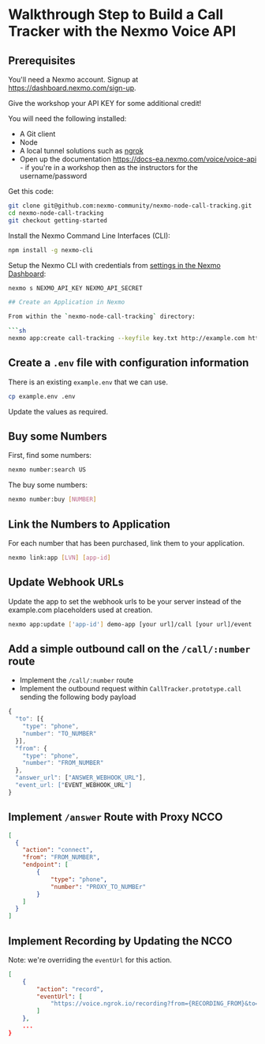 # Walkthrough Step to Build a Call Tracker with the Nexmo Voice API

## Prerequisites

You'll need a Nexmo account. Signup at <https://dashboard.nexmo.com/sign-up>.

Give the workshop your API KEY for some additional credit!

You will need the following installed:

* A Git client
* Node
* A local tunnel solutions such as [ngrok](https://ngrok.com/)
* Open up the documentation <https://docs-ea.nexmo.com/voice/voice-api> - if you're in a workshop then as the instructors for the username/password

Get this code:

```sh
git clone git@github.com:nexmo-community/nexmo-node-call-tracking.git
cd nexmo-node-call-tracking
git checkout getting-started
```

Install the Nexmo Command Line Interfaces (CLI):

```sh
npm install -g nexmo-cli
```

Setup the Nexmo CLI with credentials from [settings in the Nexmo Dashboard](https://dashboard.nexmo.com/settings):

```sh
nexmo s NEXMO_API_KEY NEXMO_API_SECRET

## Create an Application in Nexmo

From within the `nexmo-node-call-tracking` directory:

```sh
nexmo app:create call-tracking --keyfile key.txt http://example.com http://example.com
```

## Create a `.env` file with configuration information

There is an existing `example.env` that we can use.

```sh
cp example.env .env
```

Update the values as required.

## Buy some Numbers

First, find some numbers:

```sh
nexmo number:search US
```

The buy some numbers:

```sh
nexmo number:buy [NUMBER]
```

## Link the Numbers to Application

For each number that has been purchased, link them to your application.

```sh
nexmo link:app [LVN] [app-id]
```

## Update Webhook URLs

Update the app to set the webhook urls to be your server instead of the example.com placeholders used at creation.

```sh
nexmo app:update ['app-id'] demo-app [your url]/call [your url]/event
```

## Add a simple outbound call on the `/call/:number` route

* Implement the `/call/:number` route
* Implement the outbound request within `CallTracker.prototype.call` sending the following body payload

```js
{
  "to": [{
    "type": "phone",
    "number": "TO_NUMBER"
  }],
  "from": {
    "type": "phone",
    "number": "FROM_NUMBER"
  },
  "answer_url": ["ANSWER_WEBHOOK_URL"],
  "event_url: ["EVENT_WEBHOOK_URL"]
}
```

## Implement `/answer` Route with Proxy NCCO

```json
[
  {
    "action": "connect",
    "from": "FROM_NUMBER",
    "endpoint": [
        {
            "type": "phone",
            "number": "PROXY_TO_NUMBEr"
        }
    ]
  }
]
```

## Implement Recording by Updating the NCCO

Note: we're overriding the `eventUrl` for this action.

```json
[
    {
        "action": "record",
        "eventUrl": [
            "https://voice.ngrok.io/recording?from={RECORDING_FROM}&to={RECORDING_TO}"
        ]
    },
    ...
}
```
